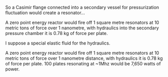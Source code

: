 So a Casimir flange connected into a secondary vessel for pressurization fluctuation would create a resonator...

A zero point energy reactor would fire off 1 square metre resonators at 10 metric tons of force over 1 nanometre, with hydraulics into the secondary pressure chamber it is 0.78 kg of force per plate.

I suppose a special elastic fluid for the hydraulics.


A zero point energy reactor would fire off 1 square metre resonators at 10 metric tons of force over 1 nanometre distance, with hydraulics it is 0.78 kg of force per plate. 100 plates resonating at ~1Mhz would be 7,650 watts of power.

